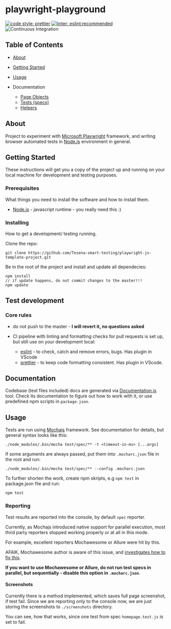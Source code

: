 # playwright-playground

[![code style: prettier](https://img.shields.io/badge/code_style-prettier-ff69b4.svg?style=flat-square)](https://github.com/prettier/prettier)
[![linter: eslint:recommended](https://img.shields.io/badge/linter-eslint:recommended-blue)](https://github.com/eslint/eslint)
![Continuous Integration](https://github.com/Tesena-smart-testing/playwright-js-template-project/workflows/Continuous%20Integration/badge.svg)

## Table of Contents

- [About](#about)
- [Getting Started](#getting_started)
- [Usage](#usage)
- Documentation

  - [Page Objects](docs/pageobjects.md)
  - [Tests (specs)](docs/spec.md)
  - [Helpers](docs/helpers.md)

## About <a name = "about"></a>

Project to experiment with [Microsoft Playwright](https://github.com/microsoft/playwright) framework, and writing browser automated tests in [Node.js](https://nodejs.org/en/) environment in general.

## Getting Started <a name = "getting_started"></a>

These instructions will get you a copy of the project up and running on your local machine for development and testing purposes.

### Prerequisites

What things you need to install the software and how to install them.

- [Node.js](https://nodejs.org/en/) - javascript runtime - you really need this :)

### Installing

How to get a development/ testing running.

Clone the repo:

```
git clone https://github.com/Tesena-smart-testing/playwright-js-template-project.git
```

Be in the root of the project and install and update all dependecies:

```
npm install
// if update happens, do not commit changes to the master!!!
npm update
```

## Test development

### Core rules

- do not push to the master - **I will revert it, no questions asked**
- CI pipeline with linting and formatting checks for pull requests is set up, but still use on your development local:

  - [eslint](https://github.com/eslint/eslint) - to check, catch and remove errors, bugs. Has plugin in VScode
  - [prettier](https://github.com/prettier/prettier) - to keep code formatting consistent. Has plugin in VScode.

## Documentation

Codebase (test files included) docs are generated via [Documentation.js](https://documentation.js.org/) tool. Check its documentation to figure out how to work with it, or use predefined npm scripts in `package.json`.

## Usage <a name = "usage"></a>

Tests are run using [Mochajs](https://mochajs.org) framework. See documentation for details, but general syntax looks like this:

```
./node_modules/.bin/mocha test/spec/** -t <timeout-in-ms> [...args]
```

If some arguments are always passed, put them into `.mocharc.json` file in the root and run:

```
./node_modules/.bin/mocha test/spec/** --config .mocharc.json
```

To further shorten the work, create npm skripts, e.g `npm test` in package.json file and run:

```
npm test
```

### Reporting

Test results are reported into the console, by default `spec` reporter.

Currently, as Mochajs introduced native support for parallel execution, most third party reporters stopped working properly or at all in this mode.

For example, excellent reporters Mochawesome or Allure were hit by this. 

AFAIK, Mochawesome author is aware of this issue, and [investigates how to fix this](https://github.com/adamgruber/mochawesome/issues/321).

**If you want to use Mochawesome or Allure, do not run test specs in parallel, but sequentially - disable this option in `.mocharc.json`**.

#### Screenshots

Currently there is a method implemented, which saves full page screenshot, if test fail. Since we are reporting only to the console now, we are just storing the screenshots to `./screenshots` directory.

You can see, how that works, since one test from spec `homepage.test.js` is set to fail.
